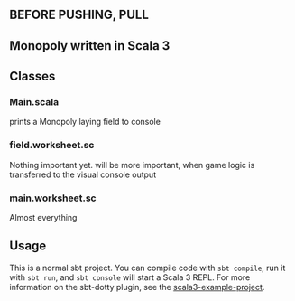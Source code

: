 ## BEFORE PUSHING, PULL
## Monopoly written in Scala 3

## Classes

### Main.scala
prints a Monopoly laying field to console
### field.worksheet.sc
Nothing important yet. will be more important, when game logic is transferred to the visual console output
### main.worksheet.sc
Almost everything


## Usage

This is a normal sbt project. You can compile code with `sbt compile`, run it with `sbt run`, and `sbt console` will start a Scala 3 REPL.
For more information on the sbt-dotty plugin, see the
[scala3-example-project](https://github.com/scala/scala3-example-project/blob/main/README.md).
